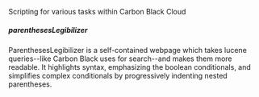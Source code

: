 Scripting for various tasks within Carbon Black Cloud 

##### parenthesesLegibilizer  
ParenthesesLegibilizer is a self-contained webpage which takes lucene queries--like Carbon Black uses for search--and makes them more readable. It highlights syntax, emphasizing the boolean conditionals, and simplifies complex conditionals by progressively indenting nested parentheses.

